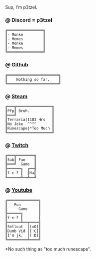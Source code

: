 Sup, I'm p3tzel.

### @ Discord = p3tzel
```
╔════════════════╗
║- Monke         ║
║- Memes         ║
║- Monke         ║
║- Memes         ║
╚════════════════╝
```
### @ [Github](https://github.com/p3tzel)
```
╔═══════════════════════╗
║    Nothing so far.    ║
╚═══════════════════════╝
```
### @ [Steam](https://steamcommunity.com/id/p3tzel)
```
╔═══╦════════════════╗
║Pfp║ Bruh.          ║
╠═══╝                ║
║Terraria|1183 Hrs   ║
║No Joke  ^^^^       ║
║Runescape|*Too Much ║
╚════════════════════╝
```
### @ [Twitch](https://www.twitch.tv/p3tzel)
```
╔═══╦════════╗
║Sub║ Fun    ║
╠═══╝  Game  ║
╠══════╗  ╔══╣
║ʕ-ᴥ-ʔ ║  ║Ha║
╚══════╩══╩══╝
```
### @ [Youtube](https://www.youtube.com/@p3tzel)
```
╔══════════════╗
║   Fun        ║
║     Game     ║
╠══════╗       ║
║ʕ-ᴥ-ʔ ║       ║
╠══════╩══╤════╣
║Sellout  │[=O]║
║Dumb Vid │[:C]║
║I'm jk.  │[:D]║
╚═════════╧════╝
```
*No such thing as "too much runescape".
